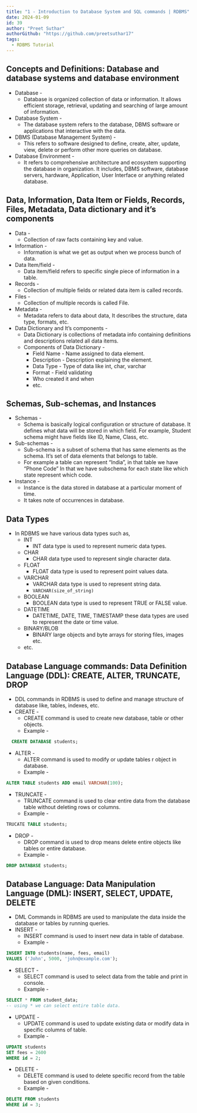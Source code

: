 ```yaml
---
title: "1 - Introduction to Database System and SQL commands | RDBMS"
date: 2024-01-09
id: 39
author: "Preet Suthar"
authorGithub: "https://github.com/preetsuthar17"
tags:
  - RDBMS Tutorial
---
```


## Concepts and Definitions: Database and database systems and database environment

- Database -
  - Database is organized collection of data or information. It allows efficient storage, retrieval, updating and searching of large amount of information.
- Database System -
  - The database system refers to the database, DBMS software or applications that interactive with the data.
- DBMS (Database Management System) -
  - This refers to software designed to define, create, alter, update, view, delete or perform other more queries on database.
- Database Environment -
  - It refers to comprehensive architecture and ecosystem supporting the database in organization. It includes, DBMS software, database servers, hardware, Application, User Interface or anything related database.

## Data, Information, Data Item or Fields, Records, Files, Metadata, Data dictionary and it’s components

- Data -
  - Collection of raw facts containing key and value.
- Information -
  - Information is what we get as output when we process bunch of data.
- Data Item/field -
  - Data item/field refers to specific single piece of information in a table.
- Records -
  - Collection of multiple fields or related data item is called records.
- Files -
  - Collection of multiple records is called File.
- Metadata -
  - Metadata refers to data about data, It describes the structure, data type, formats, etc.
- Data Dictionary and It’s components -
  - Data Dictionary is collections of metadata info containing definitions and descriptions related all data items.
  - Components of Data Dictionary -
    - Field Name - Name assigned to data element.
    - Description - Description explaining the element.
    - Data Type - Type of data like int, char, varchar
    - Format - Field validating
    - Who created it and when
    - etc.

## Schemas, Sub-schemas, and Instances

- Schemas -
  - Schema is basically logical configuration or structure of database. It defines what data will be stored in which field. For example, Student schema might have fields like ID, Name, Class, etc.
- Sub-schemas -
  - Sub-schema is a subset of schema that has same elements as the schema. It’s set of data elements that belongs to table.
  - For example a table can represent “India”, in that table we have “Phone Code” In that we have subschema for each state like which state represent which code.
- Instance -
  - Instance is the data stored in database at a particular moment of time.
  - It takes note of occurrences in database.

## Data Types

- In RDBMS we have various data types such as,
  - INT
    - INT data type is used to represent numeric data types.
  - CHAR
    - CHAR data type used to represent single character data.
  - FLOAT
    - FLOAT data type is used to represent point values data.
  - VARCHAR
    - VARCHAR data type is used to represent string data.
    - `VARCHAR(size_of_string)`
  - BOOLEAN
    - BOOLEAN data type is used to represent TRUE or FALSE value.
  - DATETIME
    - DATETIME, DATE, TIME, TIMESTAMP these data types are used to represent the date or time value.
  - BINARY/BLOB
    - BINARY large objects and byte arrays for storing files, images etc.
  - etc.

## Database Language commands: Data Definition Language (DDL): CREATE, ALTER, TRUNCATE, DROP

- DDL commands in RDBMS is used to define and manage structure of database like, tables, indexes, etc.
- CREATE -
  - CREATE command is used to create new database, table or other objects.
  - Example -

```sql
  CREATE DATABASE students;
```

- ALTER -
  - ALTER command is used to modify or update tables r object in database.
  - Example -

```sql
ALTER TABLE students ADD email VARCHAR(100);
```

- TRUNCATE -
  - TRUNCATE command is used to clear entire data from the database table without deleting rows or columns.
  - Example -

```sql
TRUCATE TABLE students;
```

- DROP -
  - DROP command is used to drop means delete entire objects like tables or entire database.
  - Example -

```sql
DROP DATABASE students;
```

## Database Language: Data Manipulation Language (DML): INSERT, SELECT, UPDATE, DELETE

- DML Commands in RDBMS are used to manipulate the data inside the database or tables by running queries.
- INSERT -
  - INSERT command is used to insert new data in table of database.
  - Example -

```sql
INSERT INTO students(name, fees, email)
VALUES ('John', 5000, 'john@example.com');
```

- SELECT -
  - SELECT command is used to select data from the table and print in console.
  - Example -

```sql
SELECT * FROM student_data;
-- using * we can select entire table data.
```

- UPDATE -
  - UPDATE command is used to update existing data or modify data in specific columns of table.
  - Example -

```sql
UPDATE students
SET fees = 2600
WHERE id = 2;
```

- DELETE -
  - DELETE command is used to delete specific record from the table based on given conditions.
  - Example -

```sql
DELETE FROM students
WhERE id = 3;
```
